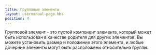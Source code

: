 ```yaml
---
title: Групповые элементы
layout: usermanual-page.hbs
position: 4
---
```


Групповой элемент - это пустой компонент элемента, который может быть использован в качестве родителя для других элементов. Вы можете установить размер и положение этого элемента, и любые дочерние элементы могут быть расположены относительно группы.
